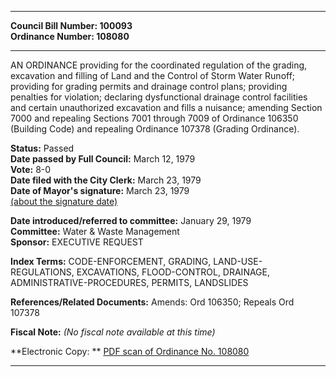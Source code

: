 * * * * *  
  
**Council Bill Number: [](#h0)[](#h2)100093**   
**Ordinance Number: 108080**  
  
* * * * *  
  
AN ORDINANCE providing for the coordinated regulation of the grading, excavation and filling of Land and the Control of Storm Water Runoff; providing for grading permits and drainage control plans; providing penalties for violation; declaring dysfunctional drainage control facilities and certain unauthorized excavation and fills a nuisance; amending Section 7000 and repealing Sections 7001 through 7009 of Ordinance 106350 (Building Code) and repealing Ordinance 107378 (Grading Ordinance).  
  
**Status:** Passed   
**Date passed by Full Council:** March 12, 1979   
**Vote:** 8-0   
**Date filed with the City Clerk:** March 23, 1979   
**Date of Mayor's signature:** March 23, 1979   
[(about the signature date)](/~public/approvaldate.htm)   
  
  
**Date introduced/referred to committee:** January 29, 1979   
**Committee:** Water & Waste Management   
**Sponsor:** EXECUTIVE REQUEST   
  
**Index Terms:** CODE-ENFORCEMENT, GRADING, LAND-USE-REGULATIONS, EXCAVATIONS, FLOOD-CONTROL, DRAINAGE, ADMINISTRATIVE-PROCEDURES, PERMITS, LANDSLIDES  
  
**References/Related Documents:** Amends: Ord 106350; Repeals Ord 107378  
  
**Fiscal Note:** *(No fiscal note available at this time)*  
  
**Electronic Copy: ** [PDF scan of Ordinance No. 108080](/~archives/Ordinances/Ord_108080.pdf)  
  
* * * * *  
